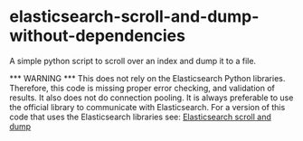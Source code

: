# elasticsearch-scroll-and-dump-without-dependencies

A simple python script to scroll over an index and dump it to a file.

*** WARNING ***
This does not rely on the Elasticsearch Python libraries. Therefore, this code is missing proper error checking, and validation of results. It also does not do connection pooling. It is always preferable to use the official library to communicate with Elasticsearch. For a version of this code that uses the Elasticsearch libraries see: [Elasticsearch scroll and dump](https://github.com/alexander-marquardt/elasticsearch-scroll-and-dump)
